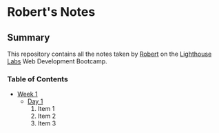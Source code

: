 # Robert's Notes
## Summary

This repository contains all the notes taken by [Robert](https://github.com/robw139) on the [Lighthouse Labs](https://www.lighthouselabs.ca/) Web Development Bootcamp.

### Table of Contents

* [Week 1](/week1)
  * [Day 1](/week1/day1)
    1. Item 1
    2. Item 2
    3. Item 3